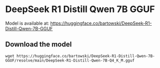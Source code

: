 # DeepSeek R1 Distill Qwen 7B GGUF

Model is available at:
https://huggingface.co/bartowski/DeepSeek-R1-Distill-Qwen-7B-GGUF

## Download the model

```shell
wget https://huggingface.co/bartowski/DeepSeek-R1-Distill-Qwen-7B-GGUF/resolve/main/DeepSeek-R1-Distill-Qwen-7B-Q4_K_M.gguf
```
